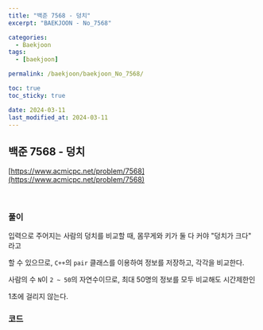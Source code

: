 ```yaml
---
title: "백준 7568 - 덩치"
excerpt: "BAEKJOON - No_7568"

categories:
  - Baekjoon
tags:
  - [baekjoon]

permalink: /baekjoon/baekjoon_No_7568/

toc: true
toc_sticky: true

date: 2024-03-11
last_modified_at: 2024-03-11
---
```


## 백준 7568 - 덩치

[https://www.acmicpc.net/problem/7568](https://www.acmicpc.net/problem/7568)

<br>

### 풀이

입력으로 주어지는 사람의 덩치를 비교할 때, 몸무게와 키가 둘 다 커야 "덩치가 크다" 라고 <br>

할 수 있으므로, `C++`의 `pair` 클래스를 이용하여 정보를 저장하고, 각각을 비교한다. <br>

사람의 수 `N`이 `2 ~ 50`의 자연수이므로, 최대 50명의 정보를 모두 비교해도 시간제한인 <br>

1초에 걸리지 않는다. <br>

### 코드

<script src="https://gist.github.com/jinwoojwa/59046cfc077c4d233b9b0c70a07c56bd.js"></script>